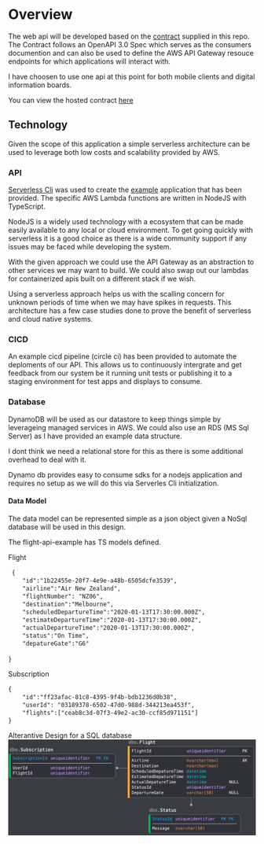 # Overview
 The web api will be developed based on the [contract](flight-api-spec.yml) supplied in this repo. The Contract follows an OpenAPI 3.0 Spec which serves as the consumers documention and can also be used to define the AWS API Gateway resouce endpoints for which applications will interact with. 

 I have choosen to use one api at this point for both mobile clients and digital information boards.

 You can view the hosted contract <a href="https://app.swaggerhub.com/apis/AashiqDurga/flight-api/1.0" target="_blank">here</a>

 ## Technology
 Given the scope of this application a simple serverless architecture can be used to leverage both low costs and scalability provided by AWS. 

 ### API
  [Serverless Cli](https://www.serverless.com/) was used to create the [example](flight-api-example) application that has been provided. The specific AWS Lambda functions are written in NodeJS with TypeScript.

  NodeJS is a widely used technology with a ecosystem that can be made easily available to any local or cloud environment. To get going quickly with serverless it is a good choice as there is a wide community support if any issues may be faced while developing the system. 

  With the given approach we could use the API Gateway as an abstraction to other services we may want to build. We could also swap out our lambdas for containerized apis built on a different stack if we wish.

  Using a serverless approach helps us with the scalling concern for unknown periods of time when we may have spikes in requests. This architecture has a few case studies done to prove the benefit of serverless and cloud native systems. 
 
 ### CICD
 An example cicd pipeline (circle ci) has been provided to automate the deploments of our API. 
 This allows us to continuously intergrate and get feedback from our system be it running unit tests or  publishing it to a staging environment for test apps and displays to consume.

 ### Database
 DynamoDB will be used as our datastore to keep things simple by leverageing managed services in AWS. 
 We could also use an RDS (MS Sql Server) as I have provided an example data structure. 
 
 I dont think we need a relational store for this as there is some additional overhead to deal with it. 
 
 Dynamo db provides easy to consume sdks for a nodejs application and requires no setup as we will do this via Serverles Cli initialization. 

 #### Data Model
The data model can be represented simple as a json object given a NoSql database will be used in this design.

The flight-api-example has TS models defined.

Flight
```
 {
    "id":"1b22455e-20f7-4e9e-a48b-6505dcfe3539",
    "airline":"Air New Zealand",
    "flightNumber": "NZ06",
    "destination":"Melbourne",
    "scheduledDepartureTime":"2020-01-13T17:30:00.000Z",
    "estimateDepartureTime":"2020-01-13T17:30:00.000Z",
    "actualDepartureTime":"2020-01-13T17:30:00.000Z",
    "status":"On Time",
    "depatureGate":"G6"

} 
```
Subscription
```
{
    "id":"ff23afac-81c8-4395-9f4b-bdb1236d0b38",
    "userId": "03189378-6502-47d0-988d-344213ea453f",
    "flights":["ceab8c3d-07f3-49e2-ac30-ccf85d971151"]
}
```

Alterantive Design for a SQL database
![sql-db-design](sql-db-design.png)
